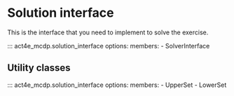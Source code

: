 # Solution interface

This is the interface that you need to implement to solve the exercise.



::: act4e_mcdp.solution_interface
    options:
      members:
        - SolverInterface



## Utility classes

::: act4e_mcdp.solution_interface
    options:
      members:
        - UpperSet
        - LowerSet
